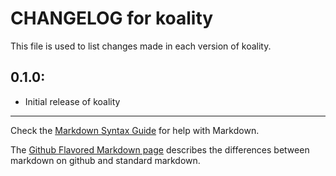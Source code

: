 # CHANGELOG for koality

This file is used to list changes made in each version of koality.

## 0.1.0:

* Initial release of koality

- - -
Check the [Markdown Syntax Guide](http://daringfireball.net/projects/markdown/syntax) for help with Markdown.

The [Github Flavored Markdown page](http://github.github.com/github-flavored-markdown/) describes the differences between markdown on github and standard markdown.
